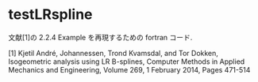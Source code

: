 # testLRspline
文献[1]の 2.2.4 Example を再現するための fortran コード. 

[1] Kjetil André, Johannessen, Trond Kvamsdal, and Tor Dokken, Isogeometric analysis using LR B-splines, Computer Methods in Applied Mechanics and Engineering, Volume 269, 1 February 2014, Pages 471-514
